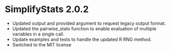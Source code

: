 # SimplifyStats 2.0.2

* Updated output and provided argument to request legacy output format.
* Updated the pairwise_stats function to enable evaluation of multiple variables in a single call.
* Update examples and tests to handle the updated R RNG method.
* Switched to the MIT license
